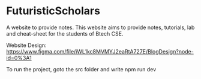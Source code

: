 # FuturisticScholars
A website to provide notes. This website aims to provide notes, tutorials, lab and cheat-sheet for the students of Btech CSE.

Website Design: <a href="https://www.figma.com/file/iWL1kc8MVMYJ2eaRtA727E/BlogDesign?node-id=0%3A1">https://www.figma.com/file/iWL1kc8MVMYJ2eaRtA727E/BlogDesign?node-id=0%3A1</a>

To run the project, goto the src folder and write
npm run dev
